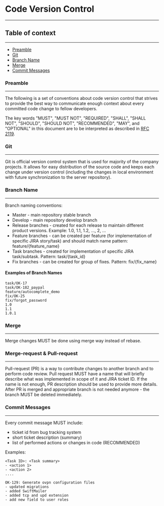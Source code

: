 # Code Version Control
-----------------------

## Table of context
-----------------
 - [Preamble](#preamble)
 - [Git](#git)
 - [Branch Name](#branch-name)
 - [Merge](#merge)
 - [Commit Messages](#commit-messages)

### Preamble
-------------

The following is a set of conventions about code version control that strives to provide 
the best way to communicate enough context about every committed code change to fellow developers.

The key words "MUST", "MUST NOT", "REQUIRED", "SHALL", "SHALL NOT", "SHOULD", "SHOULD NOT", 
"RECOMMENDED", "MAY", and "OPTIONAL" in this document are to be interpreted as 
described in [RFC 2119](https://www.ietf.org/rfc/rfc2119.txt).

### Git
------

Git is official version control system that is used for majority of the company projects. 
It allows for easy distribution of the source code and keeps each change under version control 
(including the changes in local environment with future synchronization to the server repository).

### Branch Name
-----------------

Branch naming conventions:

 - Master - main repository stable branch
 - Develop - main repository develop branch
 - Release branches - created for each release to maintain different product versions. Example: 1.0, 1.1, 1.2, ..., 2, ...
 - Feature branches - can be created per feature (for implementation of specific JIRA story/task)
 and should match name pattern: feature/{feature_name}
 - Task branches - created for implementation of specific JIRA task/subtask. Pattern: task/{task_id}
 - Fix branches - can be created for group of fixes. Pattern: fix/{fix_name}

#### Examples of Branch Names

```
task/OK-17
task/OK-182_paypal
feature/autocomplete_demo
fix/OK-25
fix/forgot_password
1.0
1.1
1.0.1
```

### Merge
-------

Merge changes MUST be done using merge way instead of rebase.

### Merge-request & Pull-request
---------------------------------

Pull-request (PR) is a way to contribute changes to another branch and to perform code review. Pull request MUST have a name that will briefly describe what was implemented in scope of it and JIRA ticket ID. If the name is not enough, PR description should be used to provide more details.
After PR is merged and appropriate branch is not needed anymore - the branch MUST be deleted immediately.

### Commit Messages
-------------------

Every commit message MUST include:

- ticket id from bug tracking system
- short ticket description (summary)
- list of performed actions or changes in code (RECOMMENDED)

Examples:

```
<Task ID>: <Task summary>
- <action 1>
- <action 2>
....

OK-129: Generate ovpn configuration files
- updated migrations
- added SwiftMailer
- added tcp and upd extension
- add new field to user roles
```
